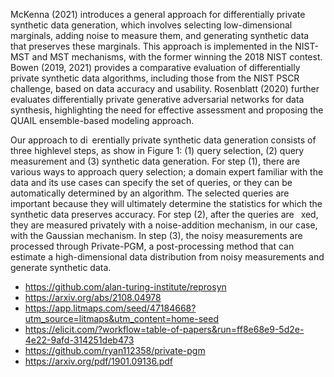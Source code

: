 McKenna (2021) introduces a general approach for differentially private synthetic data generation, which involves selecting low-dimensional marginals, adding noise to measure them, and generating synthetic data that preserves these marginals. This approach is implemented in the NIST-MST and MST mechanisms, with the former winning the 2018 NIST contest. Bowen (2019, 2021) provides a comparative evaluation of differentially private synthetic data algorithms, including those from the NIST PSCR challenge, based on data accuracy and usability. Rosenblatt (2020) further evaluates differentially private generative adversarial networks for data synthesis, highlighting the need for effective assessment and proposing the QUAIL ensemble-based modeling approach.

Our approach to di erentially private synthetic data generation consists of three highlevel steps, as show in Figure 1: (1) query selection, (2) query measurement and (3) synthetic data generation. For step (1), there are various ways to approach query selection; a domain expert familiar with the data and its use cases can specify the set of queries, or they can be automatically determined by an algorithm. The selected queries are important because they will ultimately determine the statistics for which the synthetic data preserves accuracy. For step (2), after the queries are  xed, they are measured privately with a noise-addition mechanism, in our case, with the Gaussian mechanism. In step (3), the noisy measurements are processed through Private-PGM, a post-processing method that can estimate a high-dimensional data distribution from noisy measurements and generate synthetic data. 


- https://github.com/alan-turing-institute/reprosyn
- https://arxiv.org/abs/2108.04978
- https://app.litmaps.com/seed/47184668?utm_source=litmaps&utm_content=home-seed
- https://elicit.com/?workflow=table-of-papers&run=ff8e68e9-5d2e-4e22-9afd-314251deb473
- https://github.com/ryan112358/private-pgm
- https://arxiv.org/pdf/1901.09136.pdf
